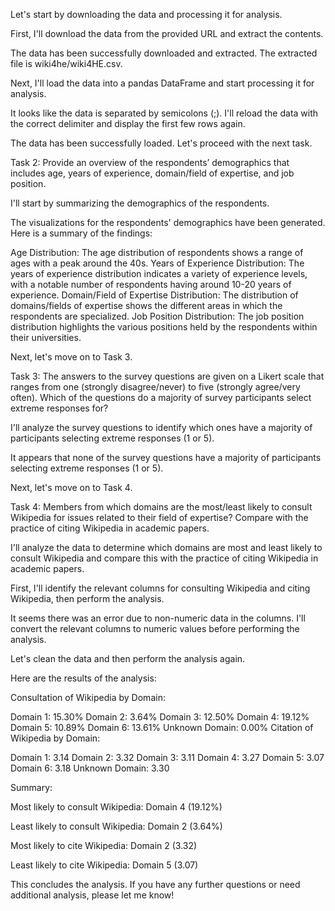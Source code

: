 Let's start by downloading the data and processing it for analysis.


First, I'll download the data from the provided URL and extract the contents.

The data has been successfully downloaded and extracted. The extracted file is wiki4he/wiki4HE.csv.


Next, I'll load the data into a pandas DataFrame and start processing it for analysis.

It looks like the data is separated by semicolons (;). I'll reload the data with the correct delimiter and display the first few rows again.

The data has been successfully loaded. Let's proceed with the next task.


Task 2: Provide an overview of the respondents’ demographics that includes age, years of experience, domain/field of expertise, and job position.

I'll start by summarizing the demographics of the respondents.

The visualizations for the respondents' demographics have been generated. Here is a summary of the findings:


Age Distribution: The age distribution of respondents shows a range of ages with a peak around the 40s.
Years of Experience Distribution: The years of experience distribution indicates a variety of experience levels, with a notable number of respondents having around 10-20 years of experience.
Domain/Field of Expertise Distribution: The distribution of domains/fields of expertise shows the different areas in which the respondents are specialized.
Job Position Distribution: The job position distribution highlights the various positions held by the respondents within their universities.

Next, let's move on to Task 3.


Task 3: The answers to the survey questions are given on a Likert scale that ranges from one (strongly disagree/never) to five (strongly agree/very often). Which of the questions do a majority of survey participants select extreme responses for?

I'll analyze the survey questions to identify which ones have a majority of participants selecting extreme responses (1 or 5).

It appears that none of the survey questions have a majority of participants selecting extreme responses (1 or 5).


Next, let's move on to Task 4.


Task 4: Members from which domains are the most/least likely to consult Wikipedia for issues related to their field of expertise? Compare with the practice of citing Wikipedia in academic papers.

I'll analyze the data to determine which domains are most and least likely to consult Wikipedia and compare this with the practice of citing Wikipedia in academic papers.


First, I'll identify the relevant columns for consulting Wikipedia and citing Wikipedia, then perform the analysis.

It seems there was an error due to non-numeric data in the columns. I'll convert the relevant columns to numeric values before performing the analysis.


Let's clean the data and then perform the analysis again.

Here are the results of the analysis:


Consultation of Wikipedia by Domain:

Domain 1: 15.30%
Domain 2: 3.64%
Domain 3: 12.50%
Domain 4: 19.12%
Domain 5: 10.89%
Domain 6: 13.61%
Unknown Domain: 0.00%
Citation of Wikipedia by Domain:

Domain 1: 3.14
Domain 2: 3.32
Domain 3: 3.11
Domain 4: 3.27
Domain 5: 3.07
Domain 6: 3.18
Unknown Domain: 3.30

Summary:

Most likely to consult Wikipedia: Domain 4 (19.12%)

Least likely to consult Wikipedia: Domain 2 (3.64%)

Most likely to cite Wikipedia: Domain 2 (3.32)

Least likely to cite Wikipedia: Domain 5 (3.07)


This concludes the analysis. If you have any further questions or need additional analysis, please let me know!